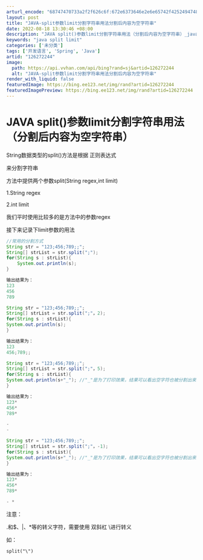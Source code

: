 ```yaml
---
arturl_encode: "68747470733a2f2f626c6f:672e6373646e2e6e65742f4252494748545348415758584d2f:61727469636c652f64657461696c732f313236323732323434"
layout: post
title: "JAVA-split参数limit分割字符串用法分割后内容为空字符串"
date: 2022-08-18 13:30:46 +08:00
description: "JAVA split()参数limit分割字符串用法（分割后内容为空字符串）_java split "
keywords: "java split limit"
categories: ['未分类']
tags: ['开发语言', 'Spring', 'Java']
artid: "126272244"
image:
  path: https://api.vvhan.com/api/bing?rand=sj&artid=126272244
  alt: "JAVA-split参数limit分割字符串用法分割后内容为空字符串"
render_with_liquid: false
featuredImage: https://bing.ee123.net/img/rand?artid=126272244
featuredImagePreview: https://bing.ee123.net/img/rand?artid=126272244
---
```


# JAVA split()参数limit分割字符串用法（分割后内容为空字符串）

String数据类型的split()方法是根据
正则表达式

来分割字符串

方法中提供两个参数split(String regex,int limit)

1.String regex

2.int limit

我们平时使用比较多的是方法中的参数regex

接下来记录下limit参数的用法

```java
//常用的分割方式
String str = "123;456;789;;";
String[] strList = str.split(";");
for(String s : strList){
    System.out.println(s);
}

输出结果为：
123
456
789

String str = "123;456;789;;";
String[] strList = str.split(";"，2);
for(String s : strList){
System.out.println(s);
}

输出结果为：
123
456;789;;

String str = "123;456;789;;";
String[] strList = str.split(";"，5);
for(String s : strList){
System.out.println(s+"_"); //"_"是为了打印效果，结果可以看出空字符也被分割出来
}

输出结果为：
123*
456*
789*

-
-

String str = "123;456;789;;";
String[] strList = str.split(";"，-1);
for(String s : strList){
System.out.println(s+"_"); //"_"是为了打印效果，结果可以看出空字符也被分割出来
}

输出结果为：
123*
456*
789*

- *
```

注意：

.和$、|、*等的转义字符，需要使用
双斜杠
\\进行转义

如：

```
split("\")
```